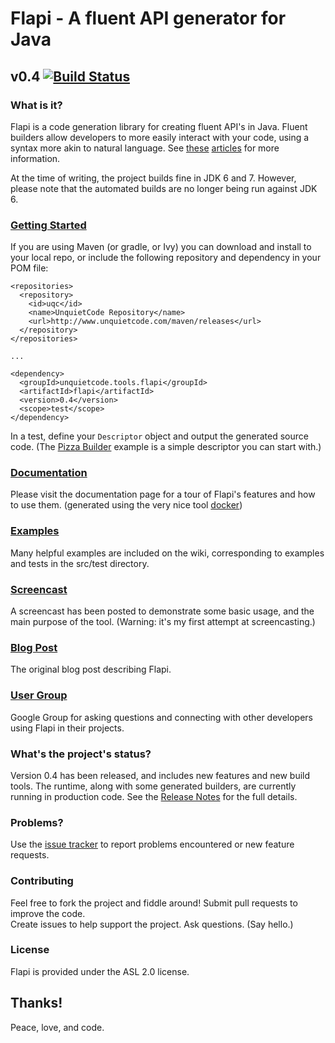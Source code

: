 # Flapi - A fluent API generator for Java
## v0.4 [![Build Status](https://travis-ci.org/UnquietCode/Flapi.png?branch=master)](https://travis-ci.org/UnquietCode/Flapi)

### What is it?
Flapi is a code generation library for creating fluent API's in Java.
Fluent builders allow developers to more easily interact with your code, using a syntax
more akin to natural language.
See [these](http://www.unquietcode.com/blog/2011/programming/using-generics-to-build-fluent-apis-in-java)
[articles](http://martinfowler.com/bliki/FluentInterface.html) for more information.

At the time of writing, the project builds fine in JDK 6 and 7. However, please note that the automated builds are no longer being run against JDK 6.

### [Getting Started](https://github.com/UnquietCode/Flapi/wiki/Getting-Started)
If you are using Maven (or gradle, or Ivy) you can download and install to your local repo, or include the following
repository and dependency in your POM file:
```
<repositories>
  <repository>
    <id>uqc</id>
    <name>UnquietCode Repository</name>
    <url>http://www.unquietcode.com/maven/releases</url>
  </repository>
</repositories>

...

<dependency>
  <groupId>unquietcode.tools.flapi</groupId>
  <artifactId>flapi</artifactId>
  <version>0.4</version>
  <scope>test</scope>
</dependency>
```
In a test, define your `Descriptor` object and output the generated source code. (The
[Pizza Builder](https://github.com/UnquietCode/Flapi/wiki/Pizza-Builder-Example)
example is a simple descriptor you can start with.)

### [Documentation](http://unquietcode.github.io/Flapi)
Please visit the documentation page for a tour of Flapi's features and
how to use them. (generated using the very nice tool [docker](https://github.com/jbt/docker))

### [Examples](https://github.com/UnquietCode/Flapi/wiki/Examples)
Many helpful examples are included on the wiki, corresponding to examples and tests in the src/test directory.

### [Screencast](http://vimeo.com/58855907)
A screencast has been posted to demonstrate some basic usage, and the main purpose of the tool.
(Warning: it's my first attempt at screencasting.)

### [Blog Post](http://www.unquietcode.com/blog/2012/software/introducing-flapi)
The original blog post describing Flapi.

### [User Group](https://groups.google.com/forum/#!forum/flapi-users)
Google Group for asking questions and connecting with other developers using Flapi in their projects.

### What's the project's status?
Version 0.4 has been released, and includes new features and new build tools. The runtime, along with
some generated builders, are currently running in production code.
See the [Release Notes](https://github.com/UnquietCode/Flapi/wiki/Version-0.4) for the full details.

### Problems?
Use the [issue tracker](https://github.com/UnquietCode/Flapi/issues) to report problems encountered or new
feature requests.

### Contributing
Feel free to fork the project and fiddle around! Submit pull requests to improve the code.  
Create issues to help support the project. Ask questions. (Say hello.)

### License
Flapi is provided under the ASL 2.0 license.

## Thanks!

Peace, love, and code.
